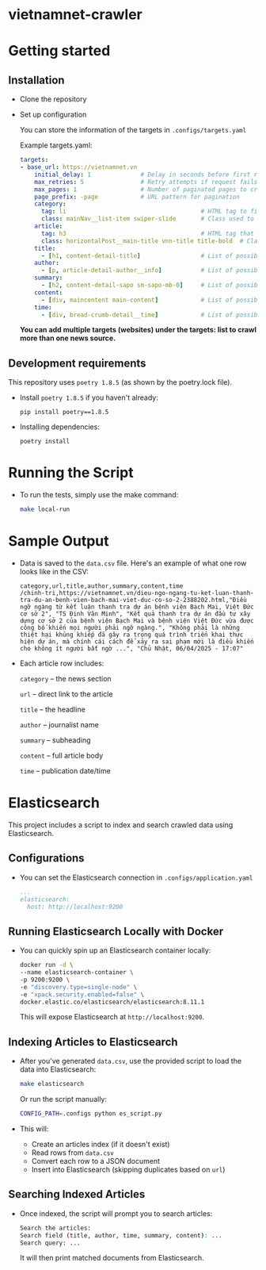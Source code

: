 # vietnamnet-crawler

# Getting started

## Installation

-   Clone the repository
-   Set up configuration

    You can store the information of the targets in `.configs/targets.yaml`

    Example targets.yaml:
    
    ```yaml
    targets:
    - base_url: https://vietnamnet.vn
        initial_delay: 1              # Delay in seconds before first request
        max_retries: 5                # Retry attempts if request fails
        max_pages: 1                  # Number of paginated pages to crawl
        page_prefix: -page            # URL pattern for pagination
        category:
          tag: li                                      # HTML tag to find category links
          class: mainNav__list-item swiper-slide       # Class used to identify category elements in the menu
        article:
          tag: h3                                      # HTML tag that wraps article links on the category page
          class: horizontalPost__main-title vnn-title title-bold  # Class identifying article titles or links
        title:
          - [h1, content-detail-title]                 # List of possible [tag, class] pairs used to locate the article title
        author:
          - [p, article-detail-author__info]           # List of possible [tag, class] used to locate the author's name on the article page
        summary:
          - [h2, content-detail-sapo sm-sapo-mb-0]     # List of possible [tag, class] used to extract the article summary
        content:
          - [div, maincontent main-content]            # List of possible [tag, class] that contains the full article content
        time:
          - [div, bread-crumb-detail__time]            # List of possible [tag, class] to extract the publishing time of the article
    ```

    **You can add multiple targets (websites) under the targets: list to crawl more than one news source.**
    
## Development requirements

This repository uses `poetry 1.8.5` (as shown by the poetry.lock file).


-   Install `poetry 1.8.5` if you haven't already:

    ```
    pip install poetry==1.8.5
    ```

-   Installing dependencies:

    ```
    poetry install
    ```

# Running the Script

-   To run the tests, simply use the make command:

    ```bash
    make local-run
    ```

# Sample Output

-   Data is saved to the `data.csv` file. Here's an example of what one row looks like in the CSV:

    ```csv
    category,url,title,author,summary,content,time
    /chinh-tri,https://vietnamnet.vn/dieu-ngo-ngang-tu-ket-luan-thanh-tra-du-an-benh-vien-bach-mai-viet-duc-co-so-2-2388202.html,"Điều ngỡ ngàng từ kết luận thanh tra dự án bệnh viện Bạch Mai, Việt Đức cơ sở 2", "TS Đinh Văn Minh", "Kết quả thanh tra dự án đầu tư xây dựng cơ sở 2 của bệnh viện Bạch Mai và bệnh viện Việt Đức vừa được công bố khiến mọi người phải ngỡ ngàng.", "Không phải là những thiệt hại khủng khiếp đã gây ra trong quá trình triển khai thực hiện dự án, mà chính cái cách để xảy ra sai phạm mới là điều khiến cho không ít người bất ngờ ...", "Chủ Nhật, 06/04/2025 - 17:07"
    ```
    
-   Each article row includes:

    `category` – the news section

    `url` – direct link to the article
    
    `title` – the headline
    
    `author` – journalist name
    
    `summary` – subheading
    
    `content` – full article body
    
    `time` – publication date/time

# Elasticsearch

This project includes a script to index and search crawled data using Elasticsearch.

## Configurations
-   You can set the Elasticsearch connection in `.configs/application.yaml`

    ```yaml
    ...
    elasticsearch:
      host: http://localhost:9200
    ```

## Running Elasticsearch Locally with Docker

-   You can quickly spin up an Elasticsearch container locally:

    ```bash
    docker run -d \
    --name elasticsearch-container \
    -p 9200:9200 \
    -e "discovery.type=single-node" \
    -e "xpack.security.enabled=false" \
    docker.elastic.co/elasticsearch/elasticsearch:8.11.1
    ```

    This will expose Elasticsearch at `http://localhost:9200`.

## Indexing Articles to Elasticsearch

-   After you've generated `data.csv`, use the provided script to load the data into Elasticsearch:

    ```bash
    make elasticsearch
    ```

    Or run the script manually:

    ```bash
    CONFIG_PATH=.configs python es_script.py
    ```

-   This will:
    -   Create an articles index (if it doesn't exist)
    -   Read rows from `data.csv`
    -   Convert each row to a JSON document
    -   Insert into Elasticsearch (skipping duplicates based on `url`)

## Searching Indexed Articles

-   Once indexed, the script will prompt you to search articles:

    ```bash
    Search the articles:
    Search field (title, author, time, summary, content): ...
    Search query: ...
    ```

    It will then print matched documents from Elasticsearch.
